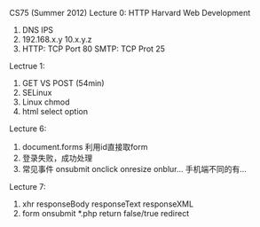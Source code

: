 CS75 (Summer 2012) 
Lecture 0:  HTTP Harvard Web Development 
1) DNS  IPS
2) 192.168.x.y  10.x.y.z
3) HTTP: TCP Port 80
   SMTP: TCP Prot 25

Lectrue 1:
1) GET VS POST  (54min)
2) SELinux
3) Linux chmod
4) html select option


Lecture 6:
1) document.forms  利用id直接取form
2) 登录失败，成功处理
3) 常见事件 onsubmit onclick onresize onblur...  手机端不同的有...

Lecture 7:
1) xhr responseBody  responseText responseXML
2) form onsubmit *.php return false/true redirect